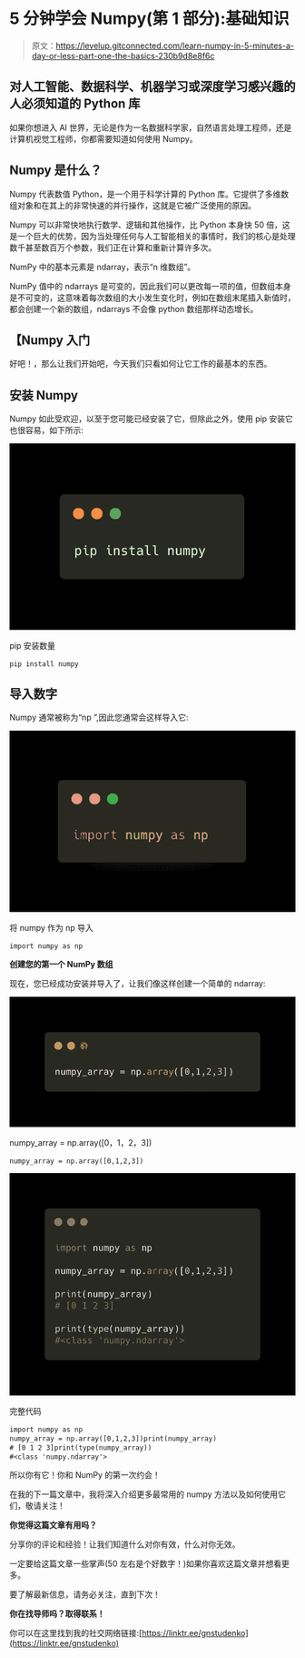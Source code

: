 # 5 分钟学会 Numpy(第 1 部分):基础知识

> 原文：<https://levelup.gitconnected.com/learn-numpy-in-5-minutes-a-day-or-less-part-one-the-basics-230b9d8e8f6c>

## 对人工智能、数据科学、机器学习或深度学习感兴趣的人必须知道的 Python 库

如果你想进入 AI 世界，无论是作为一名数据科学家，自然语言处理工程师，还是计算机视觉工程师，你都需要知道如何使用 Numpy。

## **Numpy 是什么？**

Numpy 代表数值 Python，是一个用于科学计算的 Python 库。它提供了多维数组对象和在其上的非常快速的并行操作，这就是它被广泛使用的原因。

Numpy 可以非常快地执行数学、逻辑和其他操作，比 Python 本身快 50 倍，这是一个巨大的优势，因为当处理任何与人工智能相关的事情时，我们的核心是处理数千甚至数百万个参数，我们正在计算和重新计算许多次。

NumPy 中的基本元素是 ndarray，表示“n 维数组”。

NumPy 值中的 ndarrays 是可变的，因此我们可以更改每一项的值，但数组本身是不可变的，这意味着每次数组的大小发生变化时，例如在数组末尾插入新值时，都会创建一个新的数组，ndarrays 不会像 python 数组那样动态增长。

## 【Numpy 入门

好吧！，那么让我们开始吧，今天我们只看如何让它工作的最基本的东西。

## **安装 Numpy**

Numpy 如此受欢迎，以至于您可能已经安装了它，但除此之外，使用 pip 安装它也很容易，如下所示:

![](img/ce26447968d819abab8a29c4c7e1f19c.png)

pip 安装数量

```
pip install numpy
```

## **导入数字**

Numpy 通常被称为“np ”,因此您通常会这样导入它:

![](img/ed5803283424ac2637012b1418dfb87e.png)

将 numpy 作为 np 导入

```
import numpy as np
```

**创建您的第一个 NumPy 数组**

现在，您已经成功安装并导入了，让我们像这样创建一个简单的 ndarray:

![](img/0827e0f821fafd38031ad21707efece9.png)

numpy_array = np.array([0，1，2，3])

```
numpy_array = np.array([0,1,2,3])
```

![](img/9ebbdb54051b515581ff8c24ea0c6799.png)

完整代码

```
import numpy as np
numpy_array = np.array([0,1,2,3])print(numpy_array)
# [0 1 2 3]print(type(numpy_array))
#<class 'numpy.ndarray'>
```

所以你有它！你和 NumPy 的第一次约会！

在我的下一篇文章中，我将深入介绍更多最常用的 numpy 方法以及如何使用它们，敬请关注！

**你觉得这篇文章有用吗？**

分享你的评论和经验！让我们知道什么对你有效，什么对你无效。

一定要给这篇文章一些掌声(50 左右是个好数字！)如果你喜欢这篇文章并想看更多。

要了解最新信息，请务必关注，直到下次！

**你在找导师吗？取得联系！**

你可以在这里找到我的社交网络链接:[https://linktr.ee/gnstudenko](https://linktr.ee/gnstudenko)